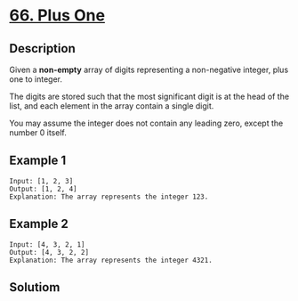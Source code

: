 # [66. Plus One](https://leetcode.com/problems/plus-one/)

## Description

Given a **non-empty** array of digits representing a non-negative integer, plus one to integer.

The digits are stored such that the most significant digit is at the head of the list, and each element in the array contain a single digit.

You may assume the integer does not contain any leading zero, except the number 0 itself.

## Example 1

```example
Input: [1, 2, 3]
Output: [1, 2, 4]
Explanation: The array represents the integer 123.
```

## Example 2

```example
Input: [4, 3, 2, 1]
Output: [4, 3, 2, 2]
Explanation: The array represents the integer 4321.
```

## Solutiom

```javascript

```
